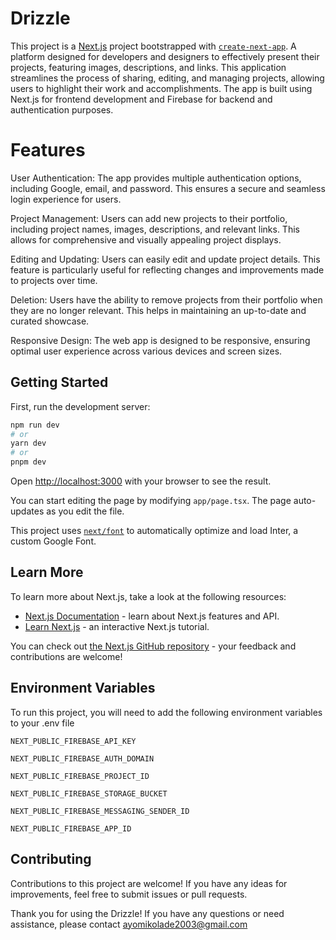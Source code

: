 
# Drizzle
This project is a [Next.js](https://nextjs.org/) project bootstrapped with [`create-next-app`](https://github.com/vercel/next.js/tree/canary/packages/create-next-app). A platform designed for developers and designers to effectively present their projects, featuring images, descriptions, and links. This application streamlines the process of sharing, editing, and managing projects, allowing users to highlight their work and accomplishments. The app is built using Next.js for frontend development and Firebase for backend and authentication purposes.

# Features
User Authentication: The app provides multiple authentication options, including Google, email, and password. This ensures a secure and seamless login experience for users.

Project Management: Users can add new projects to their portfolio, including project names, images, descriptions, and relevant links. This allows for comprehensive and visually appealing project displays.

Editing and Updating: Users can easily edit and update project details. This feature is particularly useful for reflecting changes and improvements made to projects over time.

Deletion: Users have the ability to remove projects from their portfolio when they are no longer relevant. This helps in maintaining an up-to-date and curated showcase.

Responsive Design: The web app is designed to be responsive, ensuring optimal user experience across various devices and screen sizes.

## Getting Started

First, run the development server:

```bash
npm run dev
# or
yarn dev
# or
pnpm dev
```

Open [http://localhost:3000](http://localhost:3000) with your browser to see the result.

You can start editing the page by modifying `app/page.tsx`. The page auto-updates as you edit the file.

This project uses [`next/font`](https://nextjs.org/docs/basic-features/font-optimization) to automatically optimize and load Inter, a custom Google Font.

## Learn More

To learn more about Next.js, take a look at the following resources:

- [Next.js Documentation](https://nextjs.org/docs) - learn about Next.js features and API.
- [Learn Next.js](https://nextjs.org/learn) - an interactive Next.js tutorial.

You can check out [the Next.js GitHub repository](https://github.com/vercel/next.js/) - your feedback and contributions are welcome!
## Environment Variables

To run this project, you will need to add the following environment variables to your .env file

`NEXT_PUBLIC_FIREBASE_API_KEY`

`NEXT_PUBLIC_FIREBASE_AUTH_DOMAIN`

`NEXT_PUBLIC_FIREBASE_PROJECT_ID`

`NEXT_PUBLIC_FIREBASE_STORAGE_BUCKET`

`NEXT_PUBLIC_FIREBASE_MESSAGING_SENDER_ID`

`NEXT_PUBLIC_FIREBASE_APP_ID`


## Contributing

Contributions to this project are welcome! If you have any ideas for improvements, feel free to submit issues or pull requests.


Thank you for using the Drizzle! If you have any questions or need assistance, please contact ayomikolade2003@gmail.com
